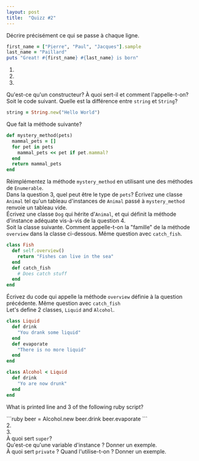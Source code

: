 ```yaml
---
layout: post
title:  "Quizz #2"
---
```


<div class="question">
  Décrire précisément ce qui se passe à chaque ligne.
</div>

```ruby
first_name = ["Pierre", "Paul", "Jacques"].sample
last_name = "Paillard"
puts "Great! #{first_name} #{last_name} is born"
```
<div class="answer">
  <ol>
    <li></li>
    <li></li>
    <li></li>
  </ol>
</div>

<div class="question">
  Qu'est-ce qu'un constructeur? À quoi sert-il et comment l'appelle-t-on?
</div>
<div class="answer">

</div>

<div class="question">
  Soit le code suivant. Quelle est la différence entre <code>string</code> et <code>String</code>?
</div>

```ruby
string = String.new("Hello World")
```

<div class="answer"></div>

<div class="question">
  Que fait la méthode suivante?
</div>

```ruby
def mystery_method(pets)
  mammal_pets = []
  for pet in pets
    mammal_pets << pet if pet.mammal?
  end
  return mammal_pets
end
```

<div class="answer">

</div>

<div class="question">
  Réimplémentez la méthode <code>mystery_method</code> en utilisant une des méthodes de <code>Enumerable</code>.
</div>

<div class="answer big"></div>

<div style="page-break-after:always;"></div>

<div class="question">
Dans la question 3, quel peut être le type de <code>pets</code>? Écrivez une classe <code>Animal</code>
tel qu'un tableau d'instances de <code>Animal</code> passé à <code>mystery_method</code> renvoie un
tableau vide.
</div>

<div class="answer big">

</div>

<div class="question">
  Écrivez une classe <code>Dog</code> qui hérite d'<code>Animal</code>, et qui définit
  la méthode d'instance adéquate vis-à-vis de la question 4.
</div>

<div class="answer big">

</div>

<div class="question">
  Soit la classe suivante. Comment appelle-t-on la "famille" de la méthode <code>overview</code>
  dans la classe ci-dessous. Même question avec <code>catch_fish</code>.
</div>

```ruby
class Fish
  def self.overview()
    return "Fishes can live in the sea"
  end
  def catch_fish
    # Does catch stuff
  end
end
```

<div class="answer big"></div>

<div class="question">
  Écrivez du code qui appelle la méthode <code>overview</code> définie à la question précédente.
  Même question avec <code>catch_fish</code>
</div>

<div class="answer">
</div>

<div style="page-break-after:always;"></div>

<div class="question">
  Let's define 2 classes, <code>Liquid</code> and <code>Alcohol</code>.
</div>

```ruby
class Liquid
  def drink
    "You drank some liquid"
  end
  def evaporate
    "There is no more liquid"
  end
end

class Alcohol < Liquid
  def drink
    "Yo are now drunk"
  end
end
```
<p>What is printed line  and 3 of the following ruby script?</p>
```ruby
beer = Alcohol.new
beer.drink
beer.evaporate
```

<div class="answer">
  2.<br />
  3.
</div>

<div class="question">
  À quoi sert <code>super</code>?
</div>

<div class="answer"></div>

<div class="question">
  Qu'est-ce qu'une variable d'instance ? Donner un exemple.
</div>

<div class="answer big"></div>

<div class="question">
  À quoi sert <code>private</code> ? Quand l'utilise-t-on ? Donner un exemple.
</div>

<div class="answer big"></div>